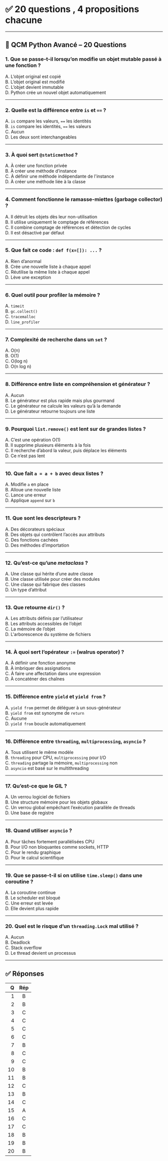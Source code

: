 # ✅ **20 questions , 4 propositions chacune**

---

## 🧠 QCM Python Avancé – 20 Questions

### 1. Que se passe-t-il lorsqu’on modifie un objet mutable passé à une fonction ?
A. L’objet original est copié  
B. L’objet original est modifié  
C. L’objet devient immutable  
D. Python crée un nouvel objet automatiquement  

---

### 2. Quelle est la différence entre `is` et `==` ?
A. `is` compare les valeurs, `==` les identités  
B. `is` compare les identités, `==` les valeurs  
C. Aucun  
D. Les deux sont interchangeables  

---

### 3. À quoi sert `@staticmethod` ?
A. À créer une fonction privée  
B. À créer une méthode d’instance  
C. À définir une méthode indépendante de l'instance  
D. À créer une méthode liée à la classe  

---

### 4. Comment fonctionne le ramasse-miettes (garbage collector) ?
A. Il détruit les objets dès leur non-utilisation  
B. Il utilise uniquement le comptage de références  
C. Il combine comptage de références et détection de cycles  
D. Il est désactivé par défaut  

---

### 5. Que fait ce code : `def f(x=[]): ...` ?
A. Rien d’anormal  
B. Crée une nouvelle liste à chaque appel  
C. Réutilise la même liste à chaque appel  
D. Lève une exception  

---

### 6. Quel outil pour profiler la mémoire ?
A. `timeit`  
B. `gc.collect()`  
C. `tracemalloc`  
D. `line_profiler`  

---

### 7. Complexité de recherche dans un `set` ?
A. O(n)  
B. O(1)  
C. O(log n)  
D. O(n log n)  

---

### 8. Différence entre liste en compréhension et générateur ?
A. Aucun  
B. Le générateur est plus rapide mais plus gourmand  
C. Le générateur ne calcule les valeurs qu’à la demande  
D. Le générateur retourne toujours une liste  

---

### 9. Pourquoi `list.remove()` est lent sur de grandes listes ?
A. C’est une opération O(1)  
B. Il supprime plusieurs éléments à la fois  
C. Il recherche d’abord la valeur, puis déplace les éléments  
D. Ce n’est pas lent  

---

### 10. Que fait `a = a + b` avec deux listes ?
A. Modifie `a` en place  
B. Alloue une nouvelle liste  
C. Lance une erreur  
D. Applique `append` sur `b`  

---

### 11. Que sont les descripteurs ?
A. Des décorateurs spéciaux  
B. Des objets qui contrôlent l’accès aux attributs  
C. Des fonctions cachées  
D. Des méthodes d’importation  

---

### 12. Qu’est-ce qu’une *metaclass* ?
A. Une classe qui hérite d’une autre classe  
B. Une classe utilisée pour créer des modules  
C. Une classe qui fabrique des classes  
D. Un type d’attribut  

---

### 13. Que retourne `dir()` ?
A. Les attributs définis par l’utilisateur  
B. Les attributs accessibles de l’objet  
C. La mémoire de l’objet  
D. L'arborescence du système de fichiers  

---

### 14. À quoi sert l’opérateur `:=` (walrus operator) ?
A. À définir une fonction anonyme  
B. À imbriquer des assignations  
C. À faire une affectation dans une expression  
D. À concaténer des chaînes  

---

### 15. Différence entre `yield` et `yield from` ?
A. `yield from` permet de déléguer à un sous-générateur  
B. `yield from` est synonyme de `return`  
C. Aucune  
D. `yield from` boucle automatiquement  

---

### 16. Différence entre `threading`, `multiprocessing`, `asyncio` ?
A. Tous utilisent le même modèle  
B. `threading` pour CPU, `multiprocessing` pour I/O  
C. `threading` partage la mémoire, `multiprocessing` non  
D. `asyncio` est basé sur le multithreading  

---

### 17. Qu’est-ce que le GIL ?
A. Un verrou logiciel de fichiers  
B. Une structure mémoire pour les objets globaux  
C. Un verrou global empêchant l’exécution parallèle de threads  
D. Une base de registre  

---

### 18. Quand utiliser `asyncio` ?
A. Pour tâches fortement parallélisées CPU  
B. Pour I/O non bloquantes comme sockets, HTTP  
C. Pour le rendu graphique  
D. Pour le calcul scientifique  

---

### 19. Que se passe-t-il si on utilise `time.sleep()` dans une coroutine ?
A. La coroutine continue  
B. Le scheduler est bloqué  
C. Une erreur est levée  
D. Elle devient plus rapide  

---

### 20. Quel est le risque d’un `threading.Lock` mal utilisé ?
A. Aucun  
B. Deadlock  
C. Stack overflow  
D. Le thread devient un processus  

---

## ✅ Réponses

|  Q | Rép |
|---:|:---:|
|  1 |  B  | 
|  2 |  B  |
|  3 |  C  |
|  4 |  C  |
|  5 |  C  |
|  6 |  C  |
|  7 |  B  |
|  8 |  C  |
|  9 |  C  |
| 10 |  B  |
| 11 |  B  |
| 12 |  C  |
| 13 |  B  |
| 14 |  C  |
| 15 |  A  |
| 16 |  C  |
| 17 |  C  |
| 18 |  B  |
| 19 |  B  |
| 20 |  B  |
